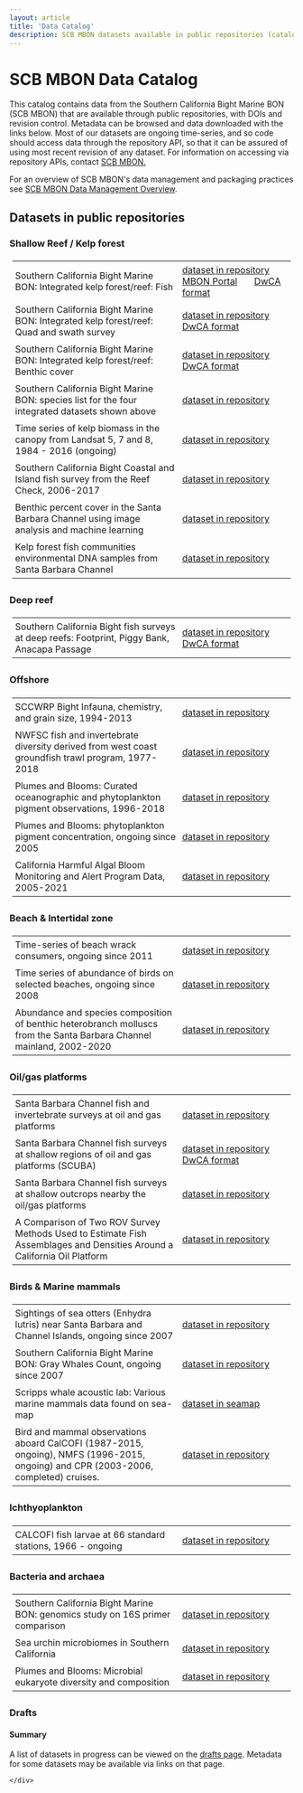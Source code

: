 ```yaml
---
layout: article
title: 'Data Catalog'
description: SCB MBON datasets available in public repositories (catalog/index)
---
```

<div id="scoped-content">
    <style type="text/css" scoped>
        table, td,th{
        border: none; 
        padding: 5px;
        text-align: left;}
        table.figs td, table.figs { border: none; } 
        table.dataset_descr td, table.dataset_descr {border:none;width:100%;}
        table.dataset_descr td.ds_title { width: 60%; }
        table.dataset_descr td.ds_link { width: 10%; }
    </style>
    <!-- close this div below the point where you want these style rules to apply, eg, bottom of the page. -->
    <h1>SCB MBON Data Catalog</h1>
    <p>This catalog contains data from the Southern California Bight Marine BON (SCB MBON) that are available through public repositories, with DOIs and revision control. Metadata can be browsed and data downloaded with the links below. Most of our datasets are ongoing time-series, and so code should access data through the repository
     API, so that it can be assured of using most recent revision of any dataset. For information on accessing via repository APIs, contact <a href="mailto:sbcbon@msi.ucsb.edu">SCB MBON.</a></p>
     <p>For an overview of SCB MBON's data management and packaging practices see <a href="../overview/">SCB MBON Data Management Overview</a>.</p>

<h2>Datasets in public repositories</h2>

<h3>Shallow Reef / Kelp forest</h3>
<table class="dataset_descr">
        <tr>
            <td class="ds_title">Southern California Bight Marine BON: Integrated kelp forest/reef: Fish</td> 
            <td><a href="https://portal.edirepository.org/nis/mapbrowse?scope=edi&identifier=5">dataset in repository</a>&nbsp;&nbsp;&nbsp;&nbsp;&nbsp;&nbsp;&nbsp;
            <a href="https://mbon.ioos.us/?ls=3789e3a6-3c07-50f4-6a03-f285aff943ae#map">MBON Portal</a>&nbsp;&nbsp;&nbsp;&nbsp;&nbsp;&nbsp;
            <a href="https://portal.edirepository.org/nis/mapbrowse?scope=edi&identifier=488">DwCA format</a></td>
        </tr>
        <tr>
            <td class="ds_title">Southern California Bight Marine BON: Integrated kelp forest/reef: Quad and swath survey</td>
            <td><a href="https://portal.edirepository.org/nis/mapbrowse?scope=edi&identifier=6">dataset in repository</a>&nbsp;&nbsp;&nbsp;&nbsp;&nbsp;&nbsp;
            <a href="https://portal.edirepository.org/nis/mapbrowse?scope=edi&identifier=491">DwCA format</a></td>
       </tr>
       <tr>
            <td class="ds_title">Southern California Bight Marine BON: Integrated kelp forest/reef: Benthic cover</td>
            <td><a href="https://portal.edirepository.org/nis/mapbrowse?scope=edi&identifier=3">dataset in repository</a>&nbsp;&nbsp;&nbsp;&nbsp;&nbsp;&nbsp;
            <a href="https://portal.edirepository.org/nis/mapbrowse?scope=edi&identifier=490">DwCA format</a></td>
       </tr>
       <tr>
            <td class="ds_title">Southern California Bight Marine BON: species list for the four integrated datasets shown above</td>
            <td><a href="https://portal.edirepository.org/nis/mapbrowse?scope=edi&identifier=7">dataset in repository</a></td>
       </tr>
       <tr>
            <td class="ds_title">Time series of kelp biomass in the canopy from Landsat 5, 7 and 8, 1984 - 2016 (ongoing)</td>
            <td><a href="https://portal.edirepository.org/nis/mapbrowse?scope=knb-lter-sbc&identifier=74">dataset in repository</a></td>
       </tr>
       <tr>
            <td class="ds_title">Southern California Bight Coastal and Island fish survey from the Reef Check, 2006-2017</td>
            <td><a href="https://portal.edirepository.org/nis/mapbrowse?scope=edi&identifier=141">dataset in repository</a></td>
       </tr>
       <tr>
            <td class="ds_title">Benthic percent cover in the Santa Barbara Channel using image analysis and machine learning</td>
            <td><a href="https://portal.edirepository.org/nis/mapbrowse?scope=edi&identifier=484">dataset in repository</a></td>
       </tr>
        <tr>
            <td class="ds_title">Kelp forest fish communities environmental DNA samples from Santa Barbara Channel</td>
            <td><a href="https://portal.edirepository.org/nis/mapbrowse?scope=edi&identifier=1132">dataset in repository</a></td>
       </tr>
</table>


<h3>Deep reef</h3>

<table class="dataset_descr">
        <tr>
            <td class="ds_title">Southern California Bight fish surveys at deep reefs: Footprint, Piggy Bank, Anacapa Passage</td>
            <td><a href="https://portal.edirepository.org/nis/mapbrowse?scope=edi&identifier=110">dataset in repository</a>&nbsp;&nbsp;&nbsp;&nbsp;&nbsp;&nbsp;
            <a href="https://portal.edirepository.org/nis/mapbrowse?scope=edi&identifier=487">DwCA format</a></td>
        </tr>
</table>

<h3>Offshore</h3>

<table class="dataset_descr">
        <tr>
            <td class="ds_title">SCCWRP Bight Infauna, chemistry, and grain size, 1994-2013</td>
            <td><a href="https://portal-s.edirepository.org/nis/mapbrowse?scope=edi&identifier=485">dataset in repository</a></td>
        </tr>
        <tr>
            <td class="ds_title">NWFSC fish and invertebrate diversity derived from west coast groundfish trawl program, 1977-2018</td>
            <td><a href="https://portal.edirepository.org/nis/mapbrowse?scope=edi&identifier=486">dataset in repository</a></td>
         </tr>
         <tr>
            <td class="ds_title">Plumes and Blooms: Curated oceanographic and phytoplankton pigment observations, 1996-2018</td>
            <td><a href="https://portal.edirepository.org/nis/mapbrowse?scope=knb-lter-sbc&identifier=134">dataset in repository</a></td>
         </tr>
         <tr>
            <td class="ds_title">Plumes and Blooms: phytoplankton pigment concentration, ongoing since 2005</td>
            <td><a href="https://portal.edirepository.org/nis/mapbrowse?scope=edi&identifier=1147">dataset in repository</a></td>
         </tr>
         <tr>
            <td class="ds_title">California Harmful Algal Bloom Monitoring and Alert Program Data, 2005-2021</td>
            <td><a href="https://portal.edirepository.org/nis/mapbrowse?scope=edi&identifier=988">dataset in repository</a></td>
         </tr>
</table>

<h3 id="ASL">Beach & Intertidal zone</h3>
<table class="dataset_descr">
        <tr>
            <td class="ds_title">Time-series of beach wrack consumers, ongoing since 2011</td>
            <td><a href="https://portal.edirepository.org/nis/mapbrowse?scope=knb-lter-sbc&identifier=91">dataset in repository</a></td>
        </tr>
        <tr>
            <td class="ds_title">Time series of abundance of birds on selected beaches, ongoing since 2008</td>
            <td><a href="https://portal.edirepository.org/nis/mapbrowse?scope=knb-lter-sbc&identifier=51">dataset in repository</a></td>
        </tr>
          <tr>
            <td class="ds_title">Abundance and species composition of benthic heterobranch molluscs from the Santa Barbara Channel mainland, 2002-2020</td>
            <td><a href="https://portal.edirepository.org/nis/mapbrowse?scope=edi&identifier=646">dataset in repository</a></td>
        </tr>
</table>


<h3>Oil/gas platforms </h3>

<table class="dataset_descr">
        <tr>
            <td class="ds_title">Santa Barbara Channel fish and invertebrate surveys at oil and gas platforms</td>
            <td><a href="https://portal.edirepository.org/nis/mapbrowse?scope=edi&identifier=111">dataset in repository</a></td>
        </tr>
        <tr>
            <td class="ds_title">Santa Barbara Channel fish surveys at shallow regions of oil and gas platforms (SCUBA)</td>
            <td><a href="https://portal.edirepository.org/nis/mapbrowse?scope=edi&identifier=113">dataset in repository</a>&nbsp;&nbsp;&nbsp;&nbsp;&nbsp;&nbsp;
            <a href="https://portal.edirepository.org/nis/mapbrowse?scope=edi&identifier=489">DwCA format</a></td>
        </tr>
        <tr>
            <td class="ds_title">Santa Barbara Channel fish surveys at shallow outcrops nearby the oil/gas platforms </td>
            <td><a href="https://portal.edirepository.org/nis/mapbrowse?scope=edi&identifier=112">dataset in repository</a></td>
        </tr>
        <tr>
            <td class="ds_title">A Comparison of Two ROV Survey Methods Used to Estimate Fish Assemblages and Densities Around a California Oil Platform</td>
            <td><a href="https://portal.edirepository.org/nis/mapbrowse?scope=edi&identifier=470">dataset in repository</a></td>
        </tr>
</table>

<h3>Birds & Marine mammals</h3>

<table class="dataset_descr">
        <tr>
            <td class="ds_title">Sightings of sea otters (Enhydra lutris) near Santa Barbara and Channel Islands, ongoing since 2007</td>
            <td><a href="https://portal.edirepository.org/nis/mapbrowse?scope=knb-lter-sbc&identifier=61">dataset in repository</a></td>
        </tr>
        <tr>
            <td class="ds_title">Southern California Bight Marine BON: Gray Whales Count, ongoing since 2007</td>
            <td><a href="https://portal.edirepository.org/nis/mapbrowse?scope=edi&identifier=257">dataset in repository</a></td>
        </tr>
        <tr>
            <td class="ds_title">Scripps whale acoustic lab: Various marine mammals data found on sea-map </td>
            <td><a href="http://seamap.env.duke.edu/">dataset in seamap</a></td>
        </tr>
        <tr>
            <td class="ds_title">Bird and mammal observations aboard CalCOFI (1987-2015, ongoing), NMFS (1996-2015, ongoing) and CPR (2003-2006, completed) cruises.</td>
            <td><a href="https://portal.edirepository.org/nis/mapbrowse?scope=knb-lter-cce&identifier=255">dataset in repository</a></td>
        </tr>

</table>


<h3>Ichthyoplankton</h3>
 
<table class="dataset_descr">
        <tr>
            <td class="ds_title">CALCOFI fish larvae at 66 standard stations, 1966 - ongoing</td>
            <td><a href="https://portal.edirepository.org/nis/mapbrowse?scope=edi&identifier=109">dataset in repository</a></td>
        </tr>
</table>


<h3>Bacteria and archaea</h3>
<table class="dataset_descr">
        <tr>
            <td class="ds_title">Southern California Bight Marine BON: genomics study on 16S primer comparison</td>
            <td><a href="https://portal.edirepository.org/nis/mapbrowse?scope=edi&identifier=114">dataset in repository</a></td>
        </tr>
        <tr>
            <td class="ds_title">Sea urchin microbiomes in Southern California</td>
            <td><a href="https://portal.edirepository.org/nis/mapbrowse?scope=edi&identifier=702">dataset in repository</a></td>
        </tr>
         <tr>
            <td class="ds_title">Plumes and Blooms: Microbial eukaryote diversity and composition</td>
            <td><a href="https://portal.edirepository.org/nis/mapbrowse?scope=edi&identifier=1135">dataset in repository</a></td>
        </tr>
</table>



<h3>Drafts</h3>
<h4>Summary</h4>
<p>A list of datasets in progress can be viewed on the <a href="../drafts/" target="_blank">drafts page</a>. Metadata for some datasets may be available via links on that page. </p>

    
    </div>


    
